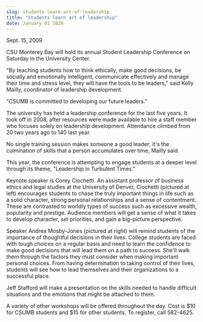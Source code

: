 ```yaml
---
slug: students-learn-art-of-leadership
title: "Students learn art of leadership"
date: January 01 2020
---
```


 
<p>Sept. 15, 2009</p>
<p>
  CSU Monterey Bay will hold its annual Student Leadership Conference on
  Saturday in the University Center.
</p>
<p>
  "By teaching students how to think ethically, make good decisions, be socially
  and emotionally intelligent, communicate effectively and manage their time and
  stress level, they will have the tools to be leaders," said Kelly Mailly,
  coordinator of leadership development.
</p>
<p>"CSUMB is committed to developing our future leaders."</p>
<p>
  The university has held a leadership conference for the last five years. It
  took off in 2008, after resources were made available to hire a staff member
  who focuses solely on leadership development. Attendance climbed from 20 two
  years ago to 140 last year.
</p>
<p>
  No single training session makes someone a good leader; it's the culmination
  of skills that a person accumulates over time, Mailly said.
</p>
<p>
  This year, the conference is attempting to engage students at a deeper level
  through its theme, "Leadership in Turbulent Times."
</p>
<p>
  Keynote speaker is Corey Ciochetti. An assistant professor of business ethics
  and legal studies at the University of Denver, Ciochetti (pictured at left)
  encourages students to chase the truly important things in life such as a
  solid character, strong personal relationships and a sense of contentment.
  These are contrasted to worldly types of success such as excessive wealth,
  popularity and prestige. Audience members will get a sense of what it takes to
  develop character, set priorities, and gain a big-picture perspective.
</p>
<p>
  Speaker Andrea Mosby-Jones (pictured at right) will remind students of the
  importance of thoughtful decisions in their lives. College students are faced
  with tough choices on a regular basis and need to learn the confidence to make
  good decisions that will lead them on a path to success. She'll walk them
  through the factors they must consider when making important personal choices.
  From having determination to taking control of their lives, students will see
  how to lead themselves and their organizations to a successful place.
</p>
<p>
  Jeff Stafford will make a presentation on the skills needed to handle
  difficult situations and the emotions that might be attached to them.
</p>
<p>
  A variety of other workshops will be offered throughout the day. Cost is $10
  for CSUMB students and $15 for other students. To register, call 582-4625.
</p>
<p></p>
 
